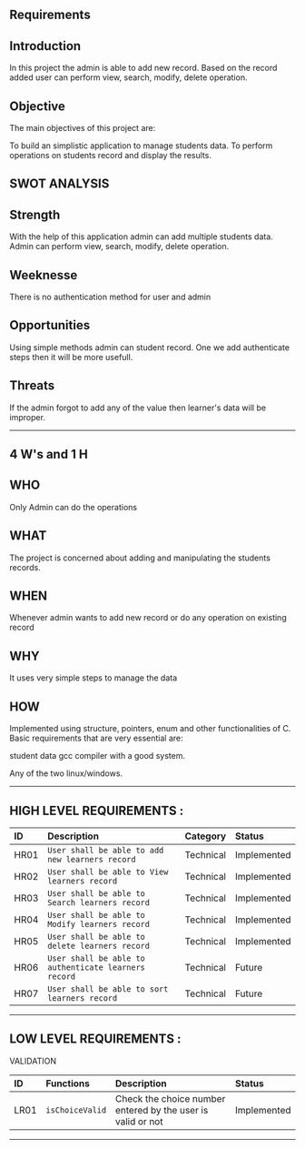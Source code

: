 Requirements
--

Introduction
--

In this project the admin is able to add new record. Based on the record added user can perform view, search, modify, delete operation.


Objective
--
The main objectives of this project are:

To build an simplistic application to manage students data.
To perform operations on students record and display the results.

SWOT ANALYSIS
--

Strength
--
With the help of this application admin can add multiple students data. Admin can perform view, search, modify, delete operation.

Weeknesse
--
There is no authentication method for user and admin

Opportunities
--
Using simple methods admin can student record. One we add authenticate steps then it will be more usefull.

Threats
--
If the admin forgot to add any of the value then learner's data will be improper. 

-------------------------------------------------------------------------------------------------------------------------

4 W's and 1 H
--

WHO
--
Only Admin can do the operations

WHAT
--
The project is concerned about adding and manipulating the students records.

WHEN
--
Whenever admin wants to add new record or do any operation on existing record

WHY
--
It uses very simple steps to manage the data

HOW
--
Implemented using structure, pointers, enum and other functionalities of C.
Basic requirements that are very essential are:

student data
gcc compiler with a good system.

Any of the two linux/windows.

-------------------------------------------------------------------------------------------------------------------------

HIGH LEVEL REQUIREMENTS :
-------------------------------------------------------------------------------------------------------------------------



| ID | Description     |       Category          |   Status  |
| :-------- | :------- | :------------------------- | :--  |
| HR01 | `User shall be able to add new learners record` | Technical| Implemented  |
| HR02 | `User shall be able to View learners record` | Technical| Implemented  |
| HR03 | `User shall be able to Search learners record` | Technical| Implemented  |
| HR04 | `User shall be able to Modify learners record` | Technical| Implemented  |
| HR05 | `User shall be able to delete learners record` | Technical| Implemented  |
| HR06 | `User shall be able to authenticate learners record` | Technical| Future  |
| HR07 | `User shall be able to sort learners record` | Technical| Future  |

-------------------------------------------------------------------------------------------------------------------------

LOW LEVEL REQUIREMENTS :
--
VALIDATION



| ID | Functions     |       Description          |   Status  |
| :-------- | :------- | :------------------------- | :--  |
| LR01 | `isChoiceValid` | Check the choice number entered by the user is valid or not| Implemented  |

-------------------------------------------------------------------------------------------------------------------------

  


  
